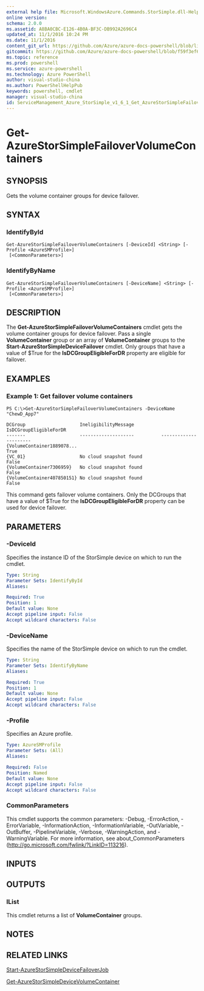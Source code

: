 ```yaml
---
external help file: Microsoft.WindowsAzure.Commands.StorSimple.dll-Help.xml
online version: 
schema: 2.0.0
ms.assetid: A8BA0CBC-E126-4B0A-BF3C-DB992A2696C4
updated_at: 11/1/2016 10:24 PM
ms.date: 11/1/2016
content_git_url: https://github.com/Azure/azure-docs-powershell/blob/live/azureps-cmdlets-docs/ServiceManagement/Azure.StorSimple/v1.6.1/Get-AzureStorSimpleFailoverVolumeContainers.md
gitcommit: https://github.com/Azure/azure-docs-powershell/blob/f59f3ef60bc592383812213e69fd77ba950759ed/azureps-cmdlets-docs/ServiceManagement/Azure.StorSimple/v1.6.1/Get-AzureStorSimpleFailoverVolumeContainers.md
ms.topic: reference
ms.prod: powershell
ms.service: azure-powershell
ms.technology: Azure PowerShell
author: visual-studio-china
ms.author: PowerShellHelpPub
keywords: powershell, cmdlet
manager: visual-studio-china
id: ServiceManagement_Azure_StorSimple_v1_6_1_Get_AzureStorSimpleFailoverVolumeContainers_md
---
```


# Get-AzureStorSimpleFailoverVolumeContainers

## SYNOPSIS
Gets the volume container groups for device failover.

## SYNTAX

### IdentifyById
```
Get-AzureStorSimpleFailoverVolumeContainers [-DeviceId] <String> [-Profile <AzureSMProfile>]
 [<CommonParameters>]
```

### IdentifyByName
```
Get-AzureStorSimpleFailoverVolumeContainers [-DeviceName] <String> [-Profile <AzureSMProfile>]
 [<CommonParameters>]
```

## DESCRIPTION
The **Get-AzureStorSimpleFailoverVolumeContainers** cmdlet gets the volume container groups for device failover.
Pass a single **VolumeContainer** group or an array of **VolumeContainer** groups to the **Start-AzureStorSimpleDeviceFailover** cmdlet.
Only groups that have a value of $True for the **IsDCGroupEligibleForDR** property are eligible for failover.

## EXAMPLES

### Example 1: Get failover volume containers
```
PS C:\>Get-AzureStorSimpleFailoverVolumeContainers -DeviceName "ChewD_App7"

DCGroup                    IneligibilityMessage          IsDCGroupEligibleForDR
-------                    --------------------          ----------------------
{VolumeContainer1889078...                                                 True
{VC_01}                    No cloud snapshot found                        False
{VolumeContainer7306959}   No cloud snapshot found                        False
{VolumeContainer407850151} No cloud snapshot found                        False
```

This command gets failover volume containers.
Only the DCGroups that have a value of $True for the **IsDCGroupEligibleForDR** property can be used for device failover.

## PARAMETERS

### -DeviceId
Specifies the instance ID of the StorSimple device on which to run the cmdlet.

```yaml
Type: String
Parameter Sets: IdentifyById
Aliases: 

Required: True
Position: 1
Default value: None
Accept pipeline input: False
Accept wildcard characters: False
```

### -DeviceName
Specifies the name of the StorSimple device on which to run the cmdlet.

```yaml
Type: String
Parameter Sets: IdentifyByName
Aliases: 

Required: True
Position: 1
Default value: None
Accept pipeline input: False
Accept wildcard characters: False
```

### -Profile
Specifies an Azure profile.

```yaml
Type: AzureSMProfile
Parameter Sets: (All)
Aliases: 

Required: False
Position: Named
Default value: None
Accept pipeline input: False
Accept wildcard characters: False
```

### CommonParameters
This cmdlet supports the common parameters: -Debug, -ErrorAction, -ErrorVariable, -InformationAction, -InformationVariable, -OutVariable, -OutBuffer, -PipelineVariable, -Verbose, -WarningAction, and -WarningVariable. For more information, see about_CommonParameters (http://go.microsoft.com/fwlink/?LinkID=113216).

## INPUTS

## OUTPUTS

### IList<DataContainerGroup>
This cmdlet returns a list of **VolumeContainer** groups.

## NOTES

## RELATED LINKS

[Start-AzureStorSimpleDeviceFailoverJob](xref:ServiceManagement/Azure.StorSimple/v1.6.1/Start-AzureStorSimpleDeviceFailoverJob.md)

[Get-AzureStorSimpleDeviceVolumeContainer](xref:ServiceManagement/Azure.StorSimple/v1.6.1/Get-AzureStorSimpleDeviceVolumeContainer.md)


